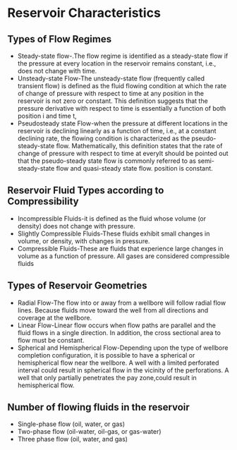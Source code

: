 # Reservoir Characteristics
## Types of Flow Regimes 
* Steady-state flow-.The flow regime is identified as a steady-state flow if the pressure at every location in the reservoir remains constant, i.e., does not change with time.
* Unsteady-state Flow-The unsteady-state flow (frequently called transient flow) is defined as the fluid flowing condition at which the rate of change of pressure with respect to time at any position in the reservoir is not zero or constant. This definition suggests that the pressure derivative with respect to time is essentially a function of both position i and time t,
* Pseudosteady state Flow-when the pressure at different locations in the reservoir is declining linearly as a function of time, i.e., at a constant declining rate, the flowing condition is characterized as the pseudo-steady-state flow. Mathematically, this definition states that the rate of change of pressure with respect to time at everyIt should be pointed out that the pseudo-steady state flow is commonly referred to as semi-steady-state flow and quasi-steady state flow. position is constant.

## Reservoir Fluid Types according to Compressibility 
* Incompressible Fluids-it is defined as the fluid whose volume (or density) does not change with pressure. 
* Slightly Compressible Fluids-These fluids exhibit small changes in volume, or density, with changes in pressure.
* Compressible Fluids-These are fluids that experience large changes in volume as a function of pressure. All gases are considered compressible fluids

## Types of Reservoir Geometries
* Radial Flow-The flow into or away from  a wellbore will follow radial flow lines. Because fluids move toward the well from all directions and coverage at the wellbore.
* Linear Flow-Linear flow occurs when flow paths are parallel and the fluid flows in a single direction. In addition, the cross sectional area to flow must be constant.
* Spherical and Hemispherical Flow-Depending upon the type of wellbore completion configuration, it is possible to have a spherical or hemispherical flow near the wellbore. A well with a limited perforated interval could result in spherical flow in the vicinity of the perforations. A well that only partially penetrates the pay zone,could result in hemispherical flow.




## Number of flowing fluids in the reservoir 
* Single-phase flow (oil, water, or gas)
* Two-phase flow (oil-water, oil-gas, or gas-water)
* Three phase flow (oil, water, and gas)


  
